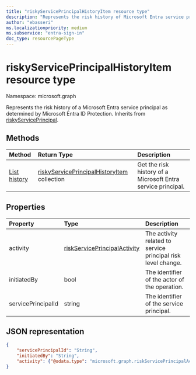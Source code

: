 ```yaml
---
title: "riskyServicePrincipalHistoryItem resource type"
description: "Represents the risk history of Microsoft Entra service principals"
author: "ebasseri"
ms.localizationpriority: medium
ms.subservice: "entra-sign-in"
doc_type: resourcePageType
---
```


# riskyServicePrincipalHistoryItem resource type

Namespace: microsoft.graph

Represents the risk history of a Microsoft Entra service principal as determined by Microsoft Entra ID Protection. Inherits from [riskyServicePrincipal](riskyserviceprincipal.md).

## Methods

| Method   | Return Type|Description|
|:---------------|:--------|:----------|
|[List history](../api/riskyserviceprincipal-list-history.md) | [riskyServicePrincipalHistoryItem](riskyserviceprincipalhistoryitem.md) collection|Get the risk history of a Microsoft Entra service principal.|


## Properties

| Property       | Type    | Description |
|:---------------|:--------|:------------|
| activity       | [riskServicePrincipalActivity](riskserviceprincipalactivity.md)| The activity related to service principal risk level change. | 
| initiatedBy    | bool    | The identifier of the actor of the operation. |
| servicePrincipalId         | string  | The identifier of the service principal. |

## JSON representation

<!-- {
  "blockType": "resource",
  "optionalProperties": [ ],
  "@odata.type": "microsoft.graph.riskyServicePrincipalHistoryItem",
  "baseType": "microsoft.graph.riskyServicePrincipal"
}-->

```json
{
    "servicePrincipalId": "String",
    "initiatedBy": "String",
    "activity": {"@odata.type": "microsoft.graph.riskServicePrincipalActivity"}
}
```


<!--
{
  "type": "#page.annotation",
  "description": "riskyServicePrincipalHistoryItem resource type",
  "keywords": "",
  "section": "documentation",
  "tocPath": "",
  "suppressions": [
   
  ]
}
-->
